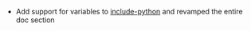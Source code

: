 * Add support for variables to [include-python](snippets/python#content) and revamped the entire doc section
